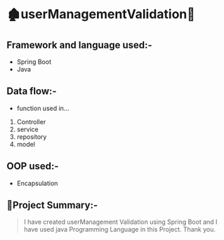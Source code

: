 
# 🏚userManagementValidation👋

## Framework and language used:-
* Spring Boot
* Java 

## Data flow:-
* function used in...
1. Controller
2. service
3. repository
4. model

## OOP used:-
* Encapsulation

## 📝Project Summary:-
> I have created userManagement Validation using Spring Boot and I have used java Programming Language in this Project.
> Thank you.
